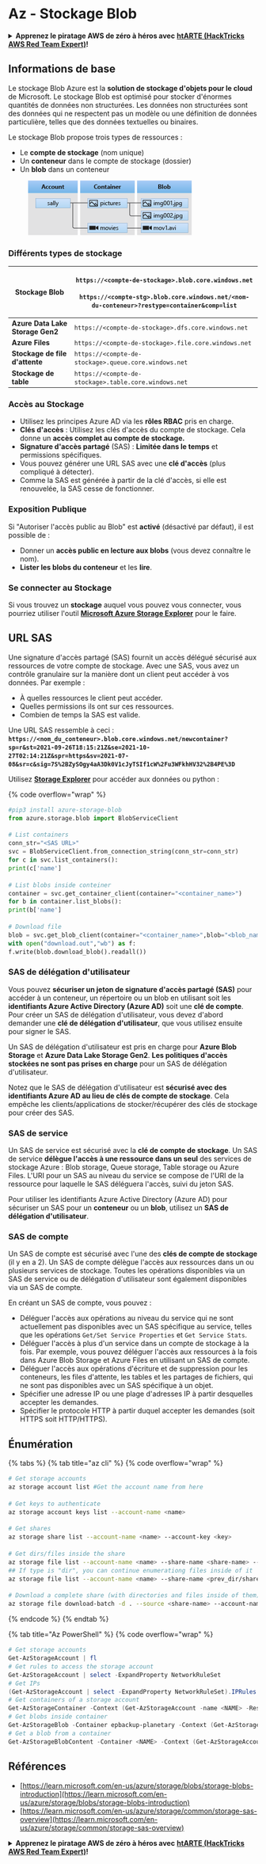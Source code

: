 # Az - Stockage Blob

<details>

<summary><strong>Apprenez le piratage AWS de zéro à héros avec</strong> <a href="https://training.hacktricks.xyz/courses/arte"><strong>htARTE (HackTricks AWS Red Team Expert)</strong></a><strong>!</strong></summary>

Autres moyens de soutenir HackTricks :

* Si vous souhaitez voir votre **entreprise annoncée dans HackTricks** ou **télécharger HackTricks en PDF**, consultez les [**PLANS D'ABONNEMENT**](https://github.com/sponsors/carlospolop)!
* Obtenez le [**merchandising officiel PEASS & HackTricks**](https://peass.creator-spring.com)
* Découvrez [**La Famille PEASS**](https://opensea.io/collection/the-peass-family), notre collection d'[**NFTs**](https://opensea.io/collection/the-peass-family) exclusifs
* **Rejoignez le** 💬 [**groupe Discord**](https://discord.gg/hRep4RUj7f) ou le [**groupe telegram**](https://t.me/peass) ou **suivez** moi sur **Twitter** 🐦 [**@carlospolopm**](https://twitter.com/carlospolopm)**.**
* **Partagez vos astuces de piratage en soumettant des PR aux dépôts github** [**HackTricks**](https://github.com/carlospolop/hacktricks) et [**HackTricks Cloud**](https://github.com/carlospolop/hacktricks-cloud).

</details>

## Informations de base

Le stockage Blob Azure est la **solution de stockage d'objets pour le cloud** de Microsoft. Le stockage Blob est optimisé pour stocker d'énormes quantités de données non structurées. Les données non structurées sont des données qui ne respectent pas un modèle ou une définition de données particulière, telles que des données textuelles ou binaires.

Le stockage Blob propose trois types de ressources :

* Le **compte de stockage** (nom unique)
* Un **conteneur** dans le compte de stockage (dossier)
* Un **blob** dans un conteneur

<figure><img src="../../../.gitbook/assets/image (6) (2).png" alt=""><figcaption></figcaption></figure>

### Différents types de stockage

| **Stockage Blob**                 | <p><code>https://&#x3C;compte-de-stockage>.blob.core.windows.net</code><br><br><code>https://&#x3C;compte-stg>.blob.core.windows.net/&#x3C;nom-du-conteneur>?restype=container&#x26;comp=list</code></p> |
| -------------------------------- | ------------------------------------------------------------------------------------------------------------------------------------------------------------------------------------------------ |
| **Azure Data Lake Storage Gen2** | `https://<compte-de-stockage>.dfs.core.windows.net`                                                                                                                                                 |
| **Azure Files**                  | `https://<compte-de-stockage>.file.core.windows.net`                                                                                                                                                |
| **Stockage de file d'attente**                | `https://<compte-de-stockage>.queue.core.windows.net`                                                                                                                                               |
| **Stockage de table**                | `https://<compte-de-stockage>.table.core.windows.net`                                                                                                                                               |

### Accès au Stockage <a href="#about-blob-storage" id="about-blob-storage"></a>

* Utilisez les principes Azure AD via les **rôles RBAC** pris en charge.
* **Clés d'accès** : Utilisez les clés d'accès du compte de stockage. Cela donne un **accès complet au compte de stockage.**
* **Signature d'accès partagé** (SAS) : **Limitée dans le temps** et permissions spécifiques.
* Vous pouvez générer une URL SAS avec une **clé d'accès** (plus compliqué à détecter).
* Comme la SAS est générée à partir de la clé d'accès, si elle est renouvelée, la SAS cesse de fonctionner.

### Exposition Publique

Si "Autoriser l'accès public au Blob" est **activé** (désactivé par défaut), il est possible de :

* Donner un **accès public en lecture aux blobs** (vous devez connaître le nom).
* **Lister les blobs du conteneur** et les **lire**.

### Se connecter au Stockage

Si vous trouvez un **stockage** auquel vous pouvez vous connecter, vous pourriez utiliser l'outil [**Microsoft Azure Storage Explorer**](https://azure.microsoft.com/es-es/products/storage/storage-explorer/) pour le faire.

## URL SAS

Une signature d'accès partagé (SAS) fournit un accès délégué sécurisé aux ressources de votre compte de stockage. Avec une SAS, vous avez un contrôle granulaire sur la manière dont un client peut accéder à vos données. Par exemple :

* À quelles ressources le client peut accéder.
* Quelles permissions ils ont sur ces ressources.
* Combien de temps la SAS est valide.

Une URL SAS ressemble à ceci : **`https://<nom_du_conteneur>.blob.core.windows.net/newcontainer?sp=r&st=2021-09-26T18:15:21Z&se=2021-10-27T02:14:21Z&spr=https&sv=2021-07-08&sr=c&sig=7S%2BZySOgy4aA3Dk0V1cJyTSIf1cW%2Fu3WFkhHV32%2B4PE%3D`**

Utilisez [**Storage Explorer**](https://azure.microsoft.com/en-us/features/storage-explorer/) pour accéder aux données ou python :

{% code overflow="wrap" %}
```python
#pip3 install azure-storage-blob
from azure.storage.blob import BlobServiceClient

# List containers
conn_str="<SAS URL>"
svc = BlobServiceClient.from_connection_string(conn_str=conn_str)
for c in svc.list_containers():
print(c['name']

# List blobs inside conteiner
container = svc.get_container_client(container="<container_name>")
for b in container.list_blobs():
print(b['name']

# Download file
blob = svc.get_blob_client(container="<container_name>",blob="<blob_name>")
with open("download.out","wb") as f:
f.write(blob.download_blob().readall())
```
### SAS de délégation d'utilisateur <a href="#user-delegation-sas" id="user-delegation-sas"></a>

Vous pouvez **sécuriser un jeton de signature d'accès partagé (SAS)** pour accéder à un conteneur, un répertoire ou un blob en utilisant soit les **identifiants Azure Active Directory (Azure AD)** soit une **clé de compte**. Pour créer un SAS de délégation d'utilisateur, vous devez d'abord demander une **clé de délégation d'utilisateur**, que vous utilisez ensuite pour signer le SAS.

Un SAS de délégation d'utilisateur est pris en charge pour **Azure Blob Storage** et **Azure Data Lake Storage Gen2**. **Les politiques d'accès stockées ne sont pas prises en charge** pour un SAS de délégation d'utilisateur.

Notez que le SAS de délégation d'utilisateur est **sécurisé avec des identifiants Azure AD au lieu de clés de compte de stockage**. Cela empêche les clients/applications de stocker/récupérer des clés de stockage pour créer des SAS.

### SAS de service

Un SAS de service est sécurisé avec la **clé de compte de stockage**. Un SAS de service **délègue l'accès à une ressource dans un seul** des services de stockage Azure : Blob storage, Queue storage, Table storage ou Azure Files. L'URI pour un SAS au niveau du service se compose de l'URI de la ressource pour laquelle le SAS déléguera l'accès, suivi du jeton SAS.

Pour utiliser les identifiants Azure Active Directory (Azure AD) pour sécuriser un SAS pour un **conteneur** ou un **blob**, utilisez un **SAS de délégation d'utilisateur**.

### SAS de compte

Un SAS de compte est sécurisé avec l'une des **clés de compte de stockage** (il y en a 2). Un SAS de compte délègue l'accès aux ressources dans un ou plusieurs services de stockage. Toutes les opérations disponibles via un SAS de service ou de délégation d'utilisateur sont également disponibles via un SAS de compte.

En créant un SAS de compte, vous pouvez :

* Déléguer l'accès aux opérations au niveau du service qui ne sont actuellement pas disponibles avec un SAS spécifique au service, telles que les opérations `Get/Set Service Properties` et `Get Service Stats`.
* Déléguer l'accès à plus d'un service dans un compte de stockage à la fois. Par exemple, vous pouvez déléguer l'accès aux ressources à la fois dans Azure Blob Storage et Azure Files en utilisant un SAS de compte.
* Déléguer l'accès aux opérations d'écriture et de suppression pour les conteneurs, les files d'attente, les tables et les partages de fichiers, qui ne sont pas disponibles avec un SAS spécifique à un objet.
* Spécifier une adresse IP ou une plage d'adresses IP à partir desquelles accepter les demandes.
* Spécifier le protocole HTTP à partir duquel accepter les demandes (soit HTTPS soit HTTP/HTTPS).

## Énumération

{% tabs %}
{% tab title="az cli" %}
{% code overflow="wrap" %}
```bash
# Get storage accounts
az storage account list #Get the account name from here

# Get keys to authenticate
az storage account keys list --account-name <name>

# Get shares
az storage share list --account-name <name> --account-key <key>

# Get dirs/files inside the share
az storage file list --account-name <name> --share-name <share-name> --account-key <key>
## If type is "dir", you can continue enumerationg files inside of it
az storage file list --account-name <name> --share-name <prev_dir/share-name> --account-key <key>

# Download a complete share (with directories and files inside of them)
az storage file download-batch -d . --source <share-name> --account-name <name> --account-key <key>
```
{% endcode %}
{% endtab %}

{% tab title="Az PowerShell" %}
{% code overflow="wrap" %}
```powershell
# Get storage accounts
Get-AzStorageAccount | fl
# Get rules to access the storage account
Get-AzStorageAccount | select -ExpandProperty NetworkRuleSet
# Get IPs
(Get-AzStorageAccount | select -ExpandProperty NetworkRuleSet).IPRules
# Get containers of a storage account
Get-AzStorageContainer -Context (Get-AzStorageAccount -name <NAME> -ResourceGroupName <NAME>).context
# Get blobs inside container
Get-AzStorageBlob -Container epbackup-planetary -Context (Get-AzStorageAccount -name <name> -ResourceGroupName <name>).context
# Get a blob from a container
Get-AzStorageBlobContent -Container <NAME> -Context (Get-AzStorageAccount -name <NAME> -ResourceGroupName <NAME>).context -Blob <blob_name> -Destination .\Desktop\filename.txt
```
## Références

* [https://learn.microsoft.com/en-us/azure/storage/blobs/storage-blobs-introduction](https://learn.microsoft.com/en-us/azure/storage/blobs/storage-blobs-introduction)
* [https://learn.microsoft.com/en-us/azure/storage/common/storage-sas-overview](https://learn.microsoft.com/en-us/azure/storage/common/storage-sas-overview)

<details>

<summary><strong>Apprenez le piratage AWS de zéro à héros avec</strong> <a href="https://training.hacktricks.xyz/courses/arte"><strong>htARTE (HackTricks AWS Red Team Expert)</strong></a><strong>!</strong></summary>

Autres moyens de soutenir HackTricks :

* Si vous souhaitez voir votre **entreprise annoncée dans HackTricks** ou **télécharger HackTricks en PDF**, consultez les [**PLANS D'ABONNEMENT**](https://github.com/sponsors/carlospolop)!
* Obtenez le [**merchandising officiel PEASS & HackTricks**](https://peass.creator-spring.com)
* Découvrez [**La Famille PEASS**](https://opensea.io/collection/the-peass-family), notre collection d'[**NFTs**](https://opensea.io/collection/the-peass-family) exclusifs
* **Rejoignez le** 💬 [**groupe Discord**](https://discord.gg/hRep4RUj7f) ou le [**groupe telegram**](https://t.me/peass) ou **suivez**-moi sur **Twitter** 🐦 [**@carlospolopm**](https://twitter.com/carlospolopm).
* **Partagez vos astuces de piratage en soumettant des PR aux dépôts github** [**HackTricks**](https://github.com/carlospolop/hacktricks) et [**HackTricks Cloud**](https://github.com/carlospolop/hacktricks-cloud).

</details>
